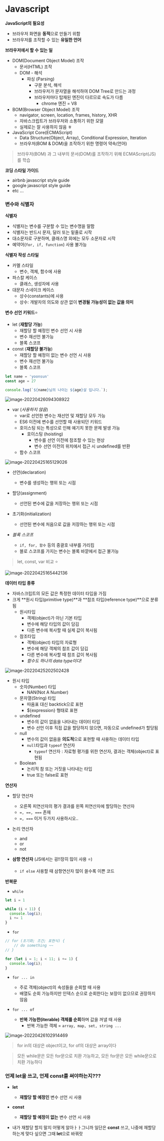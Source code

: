 # Javascript



**JavaScript의 필요성**

* 브라우저 화면을 **동적**으로 만들기 위함
* 브라우저를 조작할 수 있는 **유일한 언어**

**브라우저에서 할 수 있는 일**

* DOM(Document Object Model) 조작
  * 문서(HTML) 조작
  * DOM - 해석
    * 파싱 (Parsing)
      * 구문 분석, 해석
      * 브라우저가 문자열을 해석하여 DOM Tree로 만드는 과정
      * 브라우저마다 탑재된 엔진이 다르므로 속도가 다름
        * chrome 엔진 = V8
* BOM(Browser Object Model) 조작
  * navigator, screen, location, frames, history, XHR
  * 자바스크립트가 브라우저와 소통하기 위한 모델
  * 실제로는 잘 사용하지 않음 ㅎ
* JavaScript Core(ECMAScript)
  * Data Structure(Object, Array), Conditional Expression, Iteration
  * 브라우저(BOM & DOM)을 조작하기 위한 명령어 약속(언어)



> 브라우저(BOM) 과 그 내부의 문서(DOM)를 조작하기 위해 ECMAScript(JS)를 학습



**코딩 스타일 가이드**

* airbnb javascript style guide
* google javascript style guide
* etc ...



### 변수와 식별자

**식별자**

* 식별자는 변수를 구분할 수 있는 변수명을 말함
* 식별자는 반드시 문자, 달러 또는 밑줄로 시작
* 대소문자로 구분하며, 클래스명 외에는 모두 소문자로 시작
* 예약어(`for, if, function`) 사용 불가능

**식별자 작성 스타일**

* 카멜 스타일
  * 변수, 객체, 함수에 사용
* 파스칼 케이스
  * 클래스, 생성자에 사용
* 대문자 스네이크 케이스
  * 상수(constants)에 사용
  * 상수: 개발자의 의도와 상관 없이 **변경될 가능성이 없는 값을 의미**

**변수 선언 키워드**:star:

* let (**재할당 가능**)
  * 재할당 할 예정인 변수 선언 시 사용
  * 변수 재선언 불가능
  * 블록 스코프
* const (**재할당 불가능**)
  * 재할당 할 예정이 없는 변수 선언 시 사용
  * 변수 재선언 불가능
  * 블록 스코프

```javascript
let name = 'yoonsun'
const age = 27

console.log(`${name}님의 나이는 ${age}살 입니다.`);
```

![image-20220426094308922](javascript_day1.assets/image-20220426094308922.png)

* var (*사용하지 않음*)
  * var로 선언한 변수는 재선언 및 재할당 모두 가능
  * ES6 이전에 변수를 선언할 때 사용되던 키워드
  * 호이스팅 되는 특성으로 인해 예기치 못한 문제 발생 가능
    * 호이스팅 (hoisting)
      * 변수를 선언 이전에 참조할 수 있는 현상
      * 변수 선언 이전의 위치에서 접근 시 undefined를 반환
  * 함수 스코프

![image-20220425165129026](javascript_day1.assets/image-20220425165129026.png)

* 선언(declaration)
  * 변수를 생성하는 행위 또는 시점
* 할당(assignment)
  * 선언된 변수에 값을 저장하는 행위 또는 시점
* 초기화(initialization)
  * 선언된 변수에 처음으로 값을 저장하는 행위 또는 시점

* *블록 스코프*
  * `if, for, 함수` 등의 중괄호 내부를 가리킴
  * 블로 스코프를 가지는 변수는 블록 바깥에서 접근 불가능



> let, const, var 비교 :star:

![image-20220425165442136](javascript_day1.assets/image-20220425165442136.png)



**데이터 타입 종류**

* 자바스크립트의 모든 값은 특정한 데이터 타입을 가짐
* 크게 **원시 타입(primitive type)**과 **참조 타입(reference type)**으로 분류됨
  * 원시타입
    * 객체(object)가 아닌 기본 타입
    * 변수에 해당 타입의 값이 담김
    * 다른 변수에 복사할 때 실제 값이 복사됨
  * 참조타입
    * 객체(object) 타입의 자료형
    * 변수에 해당 객체의 참조 값이 담김
    * 다른 변수에 복사할 때 참조 값이 복사됨
    * *함수도 하나의 data type이다!*

![image-20220425202502428](javascript_day1.assets/image-20220425202502428.png)



* 원시 타입
  * 숫자(Number) 타입
    * NAN(Not A Number) 
  * 문자열(String) 타입
    * 따옴표 대신 backtick으로 표현
    * ${expression} 형태로 표현
  * undefined
    * 변수의 값이 없음을 나타내는 데이터 타입
    * 변수 선언 이후 직접 값을 할당하지 않으면, 자동으로 undefined가 할당됨
  * null
    * 변수의 값이 없음을 **의도적**으로 표현할 때 사용하는 데이터 타입
    * `null`타입과 `typeof` 연산자
      * `typeof` 연산자 : 자료형 평가를 위한 연산자, 결과는 객체(object)로 표현됨
  * Boolean
    * 논리적 참 또는 거짓을 나타내는 타입
    * true 또는 false로 표현

**연산자**

* 할당 연산자
  * 오른쪽 피연산자의 평가 결과를 왼쪽 피연산자에 할당하는 연산자
  * `=, ==, ===` 존재
  * `=, ===` 이거 두가지 사용하시오..
* 논리 연산자
  * and
  * or
  * not

* **삼항 연산자** (JS에서는 굉!!장히 많이 사용 :star:)
  * `if else` 사용할 때 삼항연산자 많이 쓸수록 이쁜 코드


**반복문**

* `while`

```javascript
let i = 1

while (i < 11) {
  console.log(i);
  i += 1
}
```

* `for`

```javascript
// for (초기화; 조건; 표현식) {
	// do something ~~
// }
```

```javascript
for (let i = 1; i < 11; i += 1) {
  console.log(i);
}
```

* `for ... in`
  * 주로 객체(object)의 속성들을 순회할 때 사용
  * 배열도 순회 가능하지만 인덱스 순으로 순회한다는 보장이 없으므로 권장하지 않음

* `for ... of`
  * **반복 가능한(iterable) 객체를 순회**하며 값을 꺼낼 때 사용
    * 반복 가능한 객체 = `array, map, set, string ...`

![image-20220426102914469](javascript_day1.assets/image-20220426102914469.png)

> for in의 대상은 object이고, for of의 대상은 array이다

> 모든 while문은 모든 for문으로 치환 가능하고, 모든 for문은 모든 while문으로 치환 가능하다



### 언제 let을 쓰고, 언제 const를 써야하는지???

* **let**
  * **재할당 할 예정인** 변수 선언 시 사용
* **const**
  * **재할당 할 예정이 없는** 변수 선언 시 사용

* 내가 재할당 할지 말지 어떻게 알아ㅏㅏ그니까 일단은 **const** 쓰고, 나중에 재할당 하는게 맞다 싶으면 그때 **let**으로 바꿔랏